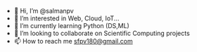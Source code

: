 - 👋 Hi, I’m @salmanpv
- 👀 I’m interested in Web, Cloud, IoT...
- 🌱 I’m currently learning Python (DS,ML)
- 💞️ I’m looking to collaborate on Scientific Computing projects
- 📫 How to reach me sfpv180@gmail.com

<!---
salmanpv/salmanpv is a ✨ special ✨ repository because its `README.md` (this file) appears on your GitHub profile.
You can click the Preview link to take a look at your changes.
--->
